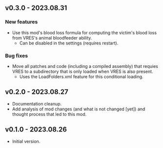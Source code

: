 ## v0.3.0 - 2023.08.31

### New features

* Use this mod's blood loss formula for computing the victim's blood loss from VRES's animal bloodfeeder ability.
  * Can be disabled in the settings (requires restart).

### Bug fixes

* Move all patches and code (including a compiled assembly) that requies VRES to a subdirectory that is only loaded when VRES is also present.
  * Uses the LoadFolders.xml feature for this conditional loading.

## v0.2.0 - 2023.08.27

* Documentation cleanup.
* Add analysis of mod changes (and what is not changed [yet]) and thought process that led to this mod.

## v0.1.0 - 2023.08.26

* Initial version.
